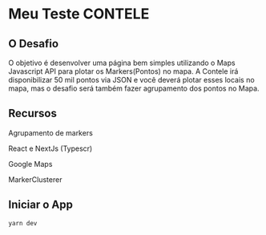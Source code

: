 # Meu Teste CONTELE

## O Desafio

O objetivo é desenvolver uma página bem simples utilizando o Maps Javascript API para plotar os Markers(Pontos) no mapa. A Contele irá disponibilizar 50 mil pontos via JSON e você deverá plotar esses locais no mapa, mas o desafio será também fazer agrupamento dos pontos no Mapa.

## Recursos

Agrupamento de markers 

React e NextJs (Typescr)

Google Maps

MarkerClusterer

## Iniciar o App

  `yarn dev`